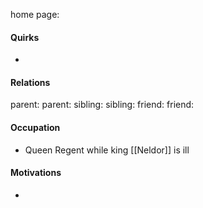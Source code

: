 home page: 

#### Quirks
- 

#### Relations
parent: 
parent: 
sibling: 
sibling: 
friend:
friend: 

#### Occupation
- Queen Regent while king [[Neldor]] is ill

#### Motivations
- 